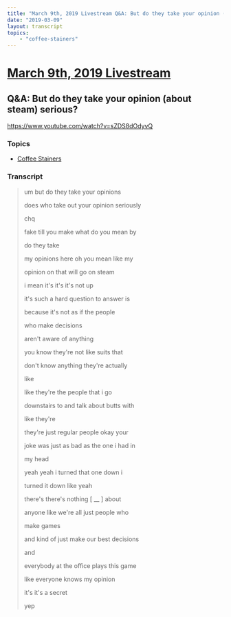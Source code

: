 ```yaml
---
title: "March 9th, 2019 Livestream Q&A: But do they take your opinion (about steam) serious?"
date: "2019-03-09"
layout: transcript
topics:
    - "coffee-stainers"
---
```

# [March 9th, 2019 Livestream](../2019-03-09.md)
## Q&A: But do they take your opinion (about steam) serious?
https://www.youtube.com/watch?v=sZDS8dOdyvQ

### Topics
* [Coffee Stainers](../topics/coffee-stainers.md)

### Transcript

> um but do they take your opinions
>
> does who take out your opinion seriously
>
> chq
>
> fake till you make what do you mean by
>
> do they take
>
> my opinions here oh you mean like my
>
> opinion on that will go on steam
>
> i mean it's it's it's not up
>
> it's such a hard question to answer is
>
> because it's not as if the people
>
> who make decisions
>
> aren't aware of anything
>
> you know they're not like suits that
>
> don't know anything they're actually
>
> like
>
> like they're the people that i go
>
> downstairs to and talk about butts with
>
> like they're
>
> they're just regular people okay your
>
> joke was just as bad as the one i had in
>
> my head
>
> yeah yeah i turned that one down i
>
> turned it down like yeah
>
> there's there's nothing [ __ ] about
>
> anyone like we're all just people who
>
> make games
>
> and kind of just make our best decisions
>
> and
>
> everybody at the office plays this game
>
> like everyone knows my opinion
>
> it's it's a secret
>
> yep
>
